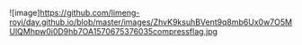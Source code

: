 ![image]https://github.com/limeng-royi/day.github.io/blob/master/images/ZhvK9ksuhBVent9q8mb6Ux0w7O5MUlQMhpw0i0D9hb7OA1570675376035compressflag.jpg
